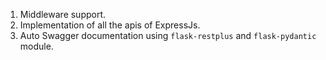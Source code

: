 1. Middleware support.
2. Implementation of all the apis of ExpressJs.
3. Auto Swagger documentation using `flask-restplus` and `flask-pydantic` module.